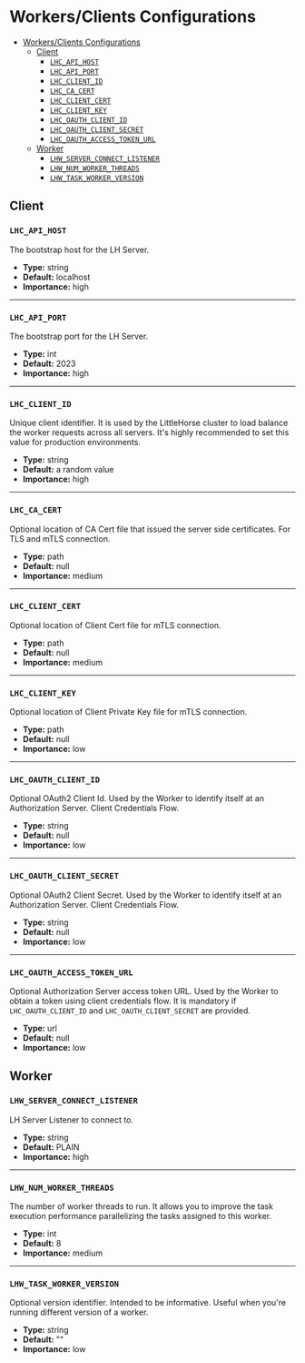 # Workers/Clients Configurations
- [Workers/Clients Configurations](#workersclients-configurations)
  - [Client](#client)
    - [`LHC_API_HOST`](#lhc_api_host)
    - [`LHC_API_PORT`](#lhc_api_port)
    - [`LHC_CLIENT_ID`](#lhc_client_id)
    - [`LHC_CA_CERT`](#lhc_ca_cert)
    - [`LHC_CLIENT_CERT`](#lhc_client_cert)
    - [`LHC_CLIENT_KEY`](#lhc_client_key)
    - [`LHC_OAUTH_CLIENT_ID`](#lhc_oauth_client_id)
    - [`LHC_OAUTH_CLIENT_SECRET`](#lhc_oauth_client_secret)
    - [`LHC_OAUTH_ACCESS_TOKEN_URL`](#lhc_oauth_access_token_url)
  - [Worker](#worker)
    - [`LHW_SERVER_CONNECT_LISTENER`](#lhw_server_connect_listener)
    - [`LHW_NUM_WORKER_THREADS`](#lhw_num_worker_threads)
    - [`LHW_TASK_WORKER_VERSION`](#lhw_task_worker_version)

## Client

### `LHC_API_HOST`

The bootstrap host for the LH Server.

- **Type:** string
- **Default:** localhost
- **Importance:** high

---

### `LHC_API_PORT`

The bootstrap port for the LH Server.

- **Type:** int
- **Default:** 2023
- **Importance:** high

---

### `LHC_CLIENT_ID`

Unique client identifier. It is used by the LittleHorse cluster to load balance the worker requests across all servers.
It's highly recommended to set this value for production environments.

- **Type:** string
- **Default:** a random value
- **Importance:** high

---

### `LHC_CA_CERT`

Optional location of CA Cert file that issued the server side certificates. For TLS and mTLS connection.

- **Type:** path
- **Default:** null
- **Importance:** medium

---

### `LHC_CLIENT_CERT`

Optional location of Client Cert file for mTLS connection.

- **Type:** path
- **Default:** null
- **Importance:** medium

---

### `LHC_CLIENT_KEY`

Optional location of Client Private Key file for mTLS connection.

- **Type:** path
- **Default:** null
- **Importance:** low

---

### `LHC_OAUTH_CLIENT_ID`

Optional OAuth2 Client Id. Used by the Worker to identify itself at an Authorization Server. Client Credentials Flow.

- **Type:** string
- **Default:** null
- **Importance:** low

---

### `LHC_OAUTH_CLIENT_SECRET`

Optional OAuth2 Client Secret. Used by the Worker to identify itself at an Authorization Server. Client Credentials Flow.

- **Type:** string
- **Default:** null
- **Importance:** low

---

### `LHC_OAUTH_ACCESS_TOKEN_URL`

Optional Authorization Server access token URL. Used by the Worker to obtain a token using client credentials flow.
It is mandatory if `LHC_OAUTH_CLIENT_ID` and `LHC_OAUTH_CLIENT_SECRET` are provided.

- **Type:** url
- **Default:** null
- **Importance:** low

## Worker

### `LHW_SERVER_CONNECT_LISTENER`

LH Server Listener to connect to.

- **Type:** string
- **Default:** PLAIN
- **Importance:** high

---

### `LHW_NUM_WORKER_THREADS`

The number of worker threads to run. It allows you to improve the task execution performance parallelizing the tasks
assigned to this worker.

- **Type:** int
- **Default:** 8
- **Importance:** medium

---

### `LHW_TASK_WORKER_VERSION`

Optional version identifier. Intended to be informative. Useful when you're running different version of a worker.

- **Type:** string
- **Default:** ""
- **Importance:** low
